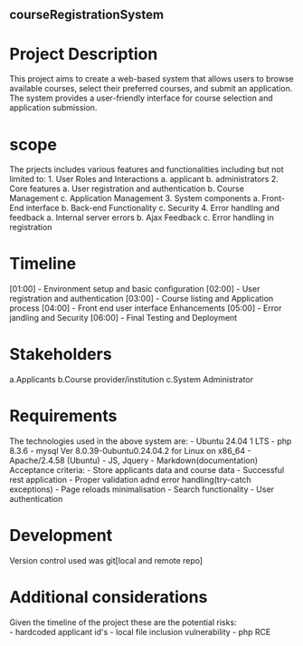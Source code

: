 ## courseRegistrationSystem
# Project Description 
This project aims to create a web-based system that allows users to browse available courses, select their preferred courses, and submit an application.
The system provides a user-friendly interface for course selection and application submission.
# scope
The prjects includes various features and functionalities including but not limited to:
	1. User Roles and Interactions
	a. applicant
	b.  administrators 
	2. Core features 
	a. User registration and authentication
	b. Course Management
	c. Application Management
	3. System components
	a. Front-End interface
	b. Back-end Functionality
	c. Security
	4. Error handling and feedback
	a. Internal server errors
	b. Ajax Feedback 
	c. Error handling in registration
# Timeline
[01:00] - Environment setup and basic configuration
[02:00] - User registration and authentication 
[03:00] - Course listing and Application process
[04:00] - Front end user interface Enhancements 
[05:00] - Error jandling and Security
[06:00] - Final Testing and Deployment

# Stakeholders
a.Applicants
b.Course provider/institution
c.System Administrator

# Requirements
The technologies used in the above system are:
	- Ubuntu 24.04 1 LTS
	- php 8.3.6
	- mysql Ver 8.0.39-0ubuntu0.24.04.2 for Linux on x86_64 
	- Apache/2.4.58 (Ubuntu)
	- JS, Jquery
	- Markdown(documentation)
Acceptance criteria:
	- Store applicants data and course data
	- Successful rest application 
	- Proper validation adnd error handling(try-catch exceptions)
	- Page reloads minimalisation
	- Search functionality
	- User authentication
# Development 
Version control used was git[local and remote repo]

# Additional considerations
Given the timeline of the project these are the potential risks:	
	- hardcoded applicant id's
	- local file inclusion vulnerability
	- php RCE 
